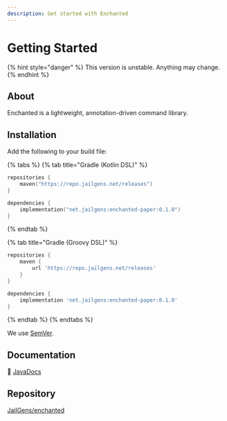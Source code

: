 ```yaml
---
description: Get started with Enchanted
---
```


# Getting Started

{% hint style="danger" %}
This version is unstable. Anything may change.
{% endhint %}

## About

Enchanted is a lightweight, annotation-driven command library.

## Installation

Add the following to your build file:

{% tabs %}
{% tab title="Gradle (Kotlin DSL)" %}
```kts
repositories {
    maven("https://repo.jailgens.net/releases")
}

dependencies {
    implementation("net.jailgens:enchanted-paper:0.1.0")
}
```
{% endtab %}

{% tab title="Gradle (Groovy DSL)" %}
```groovy
repositories {
    maven {
        url 'https://repo.jailgens.net/releases'
    }
}

dependencies {
    implementation 'net.jailgens:enchanted-paper:0.1.0'
}
```
{% endtab %}
{% endtabs %}

We use [SemVer](https://semver.org/).

## Documentation

📔 [JavaDocs](https://repo.jailgens.net/javadoc/snapshots/net/jailgens/enchanted-api/0.1.0-SNAPSHOT)

## Repository

[JailGens/enchanted](https://github.com/JailGens/enchanted)
